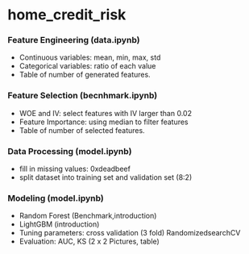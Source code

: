 # home_credit_risk

### Feature Engineering (data.ipynb)

- Continuous variables: mean, min, max, std
- Categorical variables: ratio of each value
- Table of number of generated features.

### Feature Selection (becnhmark.ipynb)

- WOE and IV: select features with IV larger than 0.02
- Feature Importance: using median to filter features 
- Table of number of selected features.

### Data Processing (model.ipynb)

- fill in missing values: 0xdeadbeef
- split dataset into training set and validation set (8:2)

### Modeling (model.ipynb)

- Random Forest (Benchmark,introduction)
- LightGBM (introduction)
- Tuning parameters: cross validation (3 fold) RandomizedsearchCV
- Evaluation: AUC, KS (2 x 2 Pictures, table)
